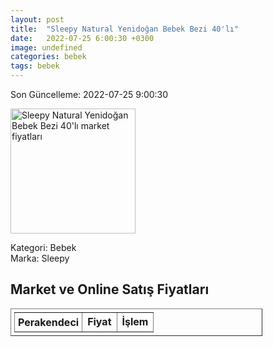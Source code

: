 ```yaml
---
layout: post
title:  "Sleepy Natural Yenidoğan Bebek Bezi 40'lı"
date:   2022-07-25 6:00:30 +0300
image: undefined
categories: bebek
tags: bebek
---
```


Son Güncelleme: 2022-07-25 9:00:30

<img src="undefined" width="200" alt="Sleepy Natural Yenidoğan Bebek Bezi 40'lı market fiyatları" />

Kategori: Bebek
<br />
Marka: Sleepy

<h2>Market ve Online Satış Fiyatları</h2>

<table border="1" style="padding: 5px;width:80%;">
  <tr>
    <td style="padding: 5px;"><strong>Perakendeci</strong></td>
    <td><strong>Fiyat</strong></td>
    <td><strong>İşlem</strong></td>
  </tr>
  
</table>
